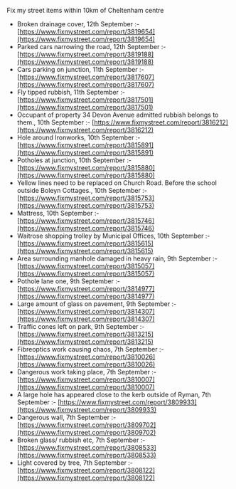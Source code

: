 Fix my street items within 10km of Cheltenham centre

<!-- fix_marker starts -->

- Broken drainage cover, 12th September :- [https://www.fixmystreet.com/report/3819654](https://www.fixmystreet.com/report/3819654)
- Parked cars narrowing the road, 12th September :- [https://www.fixmystreet.com/report/3819188](https://www.fixmystreet.com/report/3819188)
- Cars parking on junction, 11th September :- [https://www.fixmystreet.com/report/3817607](https://www.fixmystreet.com/report/3817607)
- Fly tipped rubbish, 11th September :- [https://www.fixmystreet.com/report/3817501](https://www.fixmystreet.com/report/3817501)
- Occupant of property 34 Devon Avenue admitted rubbish belongs to them., 10th September :- [https://www.fixmystreet.com/report/3816212](https://www.fixmystreet.com/report/3816212)
- Hole around Ironworks, 10th September :- [https://www.fixmystreet.com/report/3815891](https://www.fixmystreet.com/report/3815891)
- Potholes at junction, 10th September :- [https://www.fixmystreet.com/report/3815880](https://www.fixmystreet.com/report/3815880)
- Yellow lines need to be replaced on Church Road. Before the school outside Boleyn Cottages., 10th September :- [https://www.fixmystreet.com/report/3815753](https://www.fixmystreet.com/report/3815753)
- Mattress, 10th September :- [https://www.fixmystreet.com/report/3815746](https://www.fixmystreet.com/report/3815746)
- Waitrose shopping trolley by Municipal Offices, 10th September :- [https://www.fixmystreet.com/report/3815615](https://www.fixmystreet.com/report/3815615)
- Area surrounding manhole damaged in heavy rain, 9th September :- [https://www.fixmystreet.com/report/3815057](https://www.fixmystreet.com/report/3815057)
- Pothole lane one, 9th September :- [https://www.fixmystreet.com/report/3814977](https://www.fixmystreet.com/report/3814977)
- Large amount of glass on pavement, 9th September :- [https://www.fixmystreet.com/report/3814307](https://www.fixmystreet.com/report/3814307)
- Traffic cones left on park, 9th September :- [https://www.fixmystreet.com/report/3813215](https://www.fixmystreet.com/report/3813215)
- Fibreoptics work causing chaos, 7th September :- [https://www.fixmystreet.com/report/3810026](https://www.fixmystreet.com/report/3810026)
- Dangerous work taking place, 7th September :- [https://www.fixmystreet.com/report/3810007](https://www.fixmystreet.com/report/3810007)
- A large hole has appeared close to the kerb outside of Ryman, 7th September :- [https://www.fixmystreet.com/report/3809933](https://www.fixmystreet.com/report/3809933)
- Dangerous wall, 7th September :- [https://www.fixmystreet.com/report/3809702](https://www.fixmystreet.com/report/3809702)
- Broken glass/ rubbish etc, 7th September :- [https://www.fixmystreet.com/report/3808533](https://www.fixmystreet.com/report/3808533)
- Light covered by tree, 7th September :- [https://www.fixmystreet.com/report/3808122](https://www.fixmystreet.com/report/3808122)

<!-- fix_marker ends -->